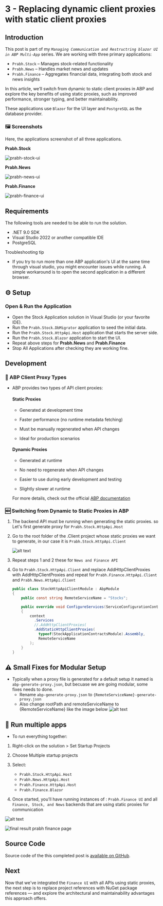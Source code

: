 # 3 - Replacing dynamic client proxies with static client proxies

## Introduction

This post is part of my <i>`Managing Communication and Restructring blazor UI in ABP Multi-App`</i> series.
We are working with three primary applications:

- `Prabh.Stock` – Manages stock-related functionality
- `Prabh.News` – Handles market news and updates
- `Prabh.Finance` – Aggregates financial data, integrating both stock and news insights

In this article, we’ll switch from dynamic to static client proxies in ABP and explore the key benefits of using static proxies, such as improved performance, stronger typing, and better maintainability.

These applications use `Blazor` for the UI layer and `PostgreSQL` as the database provider.

### 🖼️ Screenshots

Here, the applications screenshot of all three applications.

**Prabh.Stock**

![prabh-stock-ui](images/prabh.stocks.png)

**Prabh.News**

![prabh-news-ui](images/prabh.news.png)

**Prabh.Finance**

![prabh-finance-ui](images/prabh.finance.png)

## Requirements

The following tools are needed to be able to run the solution.

- .NET 9.0 SDK
- Visual Studio 2022 or another compatible IDE
- PostgreSQL

Troubleshooting tip

- If you try to run more than one ABP application's UI at the same time through visual studio, you might encounter issues while running. A simple workaround is to open the second application in a different browser.

## ⚙️ Setup

### Open & Run the Application

- Open the Stock Application solution in Visual Studio (or your favorite IDE).
- Run the `Prabh.Stock.DbMigrator` application to seed the initial data.
- Run the `Prabh.Stock.HttpApi.Host` application that starts the server side.
- Run the `Prabh.Stock.Blazor` application to start the UI.
- Repeat above steps for <strong>Prabh.News</strong> and <strong>Prabh.Finance</strong>
- Stop All Applications after checking they are working fine.

## Development

### 📖 ABP Client Proxy Types

- ABP provides two types of API client proxies:

  #### Static Proxies

  - Generated at development time

  - Faster performance (no runtime metadata fetching)

  - Must be manually regenerated when API changes

  - Ideal for production scenarios

  #### Dynamic Proxies

  - Generated at runtime

  - No need to regenerate when API changes

  - Easier to use during early development and testing

  - Slightly slower at runtime

  For more details, check out the official [ABP documentation](https://abp.io/docs/latest/framework/api-development/static-csharp-clients)

### 🆕 Switching from Dynamic to Static Proxies in ABP

1. The backend API must be running when generating the static proxies.
   so Let's first generate proxy for `Prabh.Stock.HttpApi.Host`

2. Go to the root folder of the .Client project whose static proxies we want to generate, in our case it is `Prabh.Stock.HttpApi.Client`

   ![alt text](images/image-3-1.png)

3. Repeat steps 1 and 2 these for `News and Finance API`

4. Go to `Prabh.Stock.HttpApi.Client` and replace AddHttpClientProxies with AddHttpClientProxies and repeat for `Prabh.Finance.HttpApi.Client` and `Prabh.News.HttpApi.Client`

   ```csharp
   public class StockHttpApiClientModule : AbpModule
   {
       public const string RemoteServiceName = "Stocks";

       public override void ConfigureServices(ServiceConfigurationContext context)
       {
           context
             .Services
             //.AddHttpClientProxies(
             .AddStaticHttpClientProxies(
               typeof(StockApplicationContractsModule).Assembly,
               RemoteServiceName
           );
       }
   }
   ```

## ⚠️ Small Fixes for Modular Setup

- Typically when a proxy file is generated for a default setup it named is `abp-generate-proxy.json`, but becuase we are going modular, some fixes needs to done.
  - Rename `abp-generate-proxy.json` to `{RemoteServiceName}-generate-proxy.json`
  - Also change rootPath and remoteServiceName to {RemoteServiceName} like the image below
    ![alt text](images/static1.png)

## 🔌 Run multiple apps

- To run everything together:

1.  Right-click on the solution > Set Startup Projects
2.  Choose Multiple startup projects
3.  Select:

    - `Prabh.Stock.HttpApi.Host`
    - `Prabh.News.HttpApi.Host`
    - `Prabh.Finance.HttpApi.Host`
    - `Prabh.Finance.Blazor`

4.  Once started, you’ll have running instances of : `Prabh.Finance UI` and all `Finance, Stock, and News` backends that are using static proxies for communication

![alt text](images/image-4.png)

![final result prabh finance page](images/final-result.png)

## Source Code

Source code of the this completed post is [available on GitHub](https://github.com/008programmer/abp-multiple-apps-communication-and-restructuring/blob/3-static-over-dyanamic-proxies).

## Next

Now that we've integrated the `Finance UI` with all APIs using static proxies, the next step is to replace project references with NuGet package references — and explore the architectural and maintainability advantages this approach offers.
